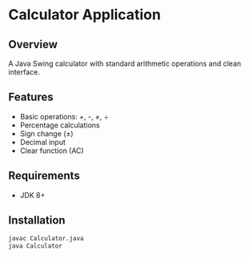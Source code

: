 # Calculator Application

## Overview

A Java Swing calculator with standard arithmetic operations and clean interface.

## Features

- Basic operations: +, -, ×, ÷
- Percentage calculations
- Sign change (±)
- Decimal input
- Clear function (AC)

## Requirements

- JDK 8+

## Installation

```bash
javac Calculator.java
java Calculator
```
